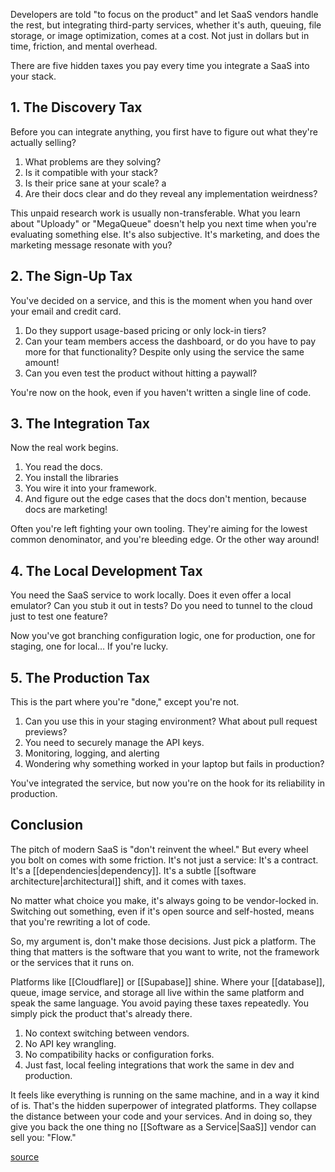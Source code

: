 

Developers are told "to focus on the product" and let SaaS vendors handle the rest, but integrating third-party services, whether it's auth, queuing, file storage, or image optimization, comes at a cost. Not just in dollars but in time, friction, and mental overhead.

There are five hidden taxes you pay every time you integrate a SaaS into your stack.

## 1. The Discovery Tax

Before you can integrate anything, you first have to figure out what they're actually selling?

1. What problems are they solving?
2. Is it compatible with your stack?
3. Is their price sane at your scale? a
4. Are their docs clear and do they reveal any implementation weirdness?

This unpaid research work is usually non-transferable. What you learn about "Uploady" or "MegaQueue" doesn't help you next time when you're evaluating something else. It's also subjective. It's marketing, and does the marketing message resonate with you?

## 2. The Sign-Up Tax

You've decided on a service, and this is the moment when you hand over your email and credit card.

1. Do they support usage-based pricing or only lock-in tiers?
2. Can your team members access the dashboard, or do you have to pay more for that functionality? Despite only using the service the same amount!
3. Can you even test the product without hitting a paywall?

You're now on the hook, even if you haven't written a single line of code.

## 3. The Integration Tax

Now the real work begins.

1. You read the docs.
2. You install the libraries
3. You wire it into your framework.
4. And figure out the edge cases that the docs don't mention, because docs are marketing!

Often you're left fighting your own tooling. They're aiming for the lowest common denominator, and you're bleeding edge. Or the other way around!

## 4. The Local Development Tax

You need the SaaS service to work locally. Does it even offer a local emulator? Can you stub it out in tests? Do you need to tunnel to the cloud just to test one feature?

Now you've got branching configuration logic, one for production, one for staging, one for local… If you're lucky.

## 5. The Production Tax

This is the part where you're "done," except you're not.

1. Can you use this in your staging environment? What about pull request previews?
2. You need to securely manage the API keys.
3. Monitoring, logging, and alerting
4. Wondering why something worked in your laptop but fails in production?

You've integrated the service, but now you're on the hook for its reliability in production.

## Conclusion

The pitch of modern SaaS is "don't reinvent the wheel." But every wheel you bolt on comes with some friction. It's not just a service: It's a contract. It's a [[dependencies|dependency]]. It's a subtle [[software architecture|architectural]] shift, and it comes with taxes.

No matter what choice you make, it's always going to be vendor-locked in. Switching out something, even if it's open source and self-hosted, means that you're rewriting a lot of code.

So, my argument is, don't make those decisions. Just pick a platform. The thing that matters is the software that you want to write, not the framework or the services that it runs on.

Platforms like [[Cloudflare]] or [[Supabase]] shine. Where your [[database]], queue, image service, and storage all live within the same platform and speak the same language. You avoid paying these taxes repeatedly. You simply pick the product that's already there.

1. No context switching between vendors.
2. No API key wrangling.
3. No compatibility hacks or configuration forks.
4. Just fast, local feeling integrations that work the same in dev and production.

It feels like everything is running on the same machine, and in a way it kind of is. That's the hidden superpower of integrated platforms. They collapse the distance between your code and your services. And in doing so, they give you back the one thing no [[Software as a Service|SaaS]] vendor can sell you: "Flow."

[source](https://rwsdk.com/blog/saas-is-just-vendor-lock-in-with-better-branding?utm_source=tldrnewsletter)
